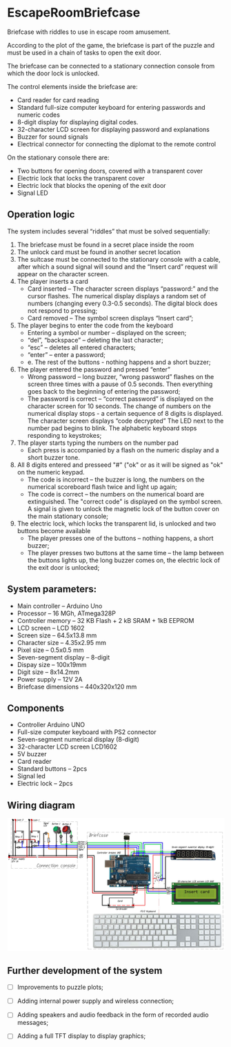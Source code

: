 # EscapeRoomBriefcase
Briefcase with riddles to use in escape room amusement. 

According to the plot of the game, the briefcase is part of the puzzle and must be used in a chain of tasks to open the exit door.

The briefcase can be connected to a stationary connection console from which the door lock is unlocked.

The control elements inside the briefcase are:

* Card reader for card reading
* Standard full-size computer keyboard for entering passwords and numeric codes
* 8-digit display for displaying digital codes.
* 32-character LCD screen for displaying password and explanations
* Buzzer for sound signals
* Electrical connector for connecting the diplomat to the remote control
  
On the stationary console there are:
* Two buttons for opening doors, covered with a transparent cover
* Electric lock that locks the transparent cover
* Electric lock that blocks the opening of the exit door
* Signal LED

## Operation logic
The system includes several “riddles” that must be solved sequentially:

1.	The briefcase must be found in a secret place inside the room
2.	The unlock card must be found in another secret location
3.	The suitcase must be connected to the stationary console with a cable, after which a sound signal will sound and the “Insert card” request will appear on the character screen.
4.	The player inserts a card	
    - Card inserted – The character screen displays “password:” and the cursor flashes. The numerical display displays a random set of numbers (changing every 0.3-0.5 seconds). The digital block does not respond to pressing;
    - Card removed – The symbol screen displays “Insert card”;
5.	The player begins to enter the code from the keyboard
    - Entering a symbol or number – displayed on the screen;
    - “del”, “backspace” – deleting the last character;
    - “esc” – deletes all entered characters;
    - “enter” – enter a password;
    - e. The rest of the buttons - nothing happens and a short buzzer;
6.	The player entered the password and pressed “enter”
    - Wrong password – long buzzer, “wrong password” flashes on the screen three times with a pause of 0.5 seconds. Then everything goes back to the beginning of entering the password;
    - The password is correct – “correct password” is displayed on the character screen for 10 seconds. The change of numbers on the numerical display stops - a certain sequence of 8 digits is displayed. The character screen displays “code decrypted” The LED next to the number pad begins to blink. The alphabetic keyboard stops responding to keystrokes;
7.	The player starts typing the numbers on the number pad
    - Each press is accompanied by a flash on the numeric display and a short buzzer tone.
8.	All 8 digits entered and presseed "#" ("ok" or as it will be signed as "ok" on the numeric keypad.
    - The code is incorrect 	– the buzzer is long, the numbers on the numerical scoreboard flash twice and light up again;
    - The code is correct – the numbers on the numerical board are extinguished. The			 "correct code" is displayed on the symbol screen. A signal is given to unlock the magnetic lock of the button cover on the main stationary console;
9.	The electric lock, which locks the transparent lid, is unlocked and two buttons become available
    - The player presses one of the buttons – nothing happens, a short buzzer;
    - The player presses two buttons at the same time – the lamp between the buttons lights up, the long buzzer comes on, the electric lock of the exit door is unlocked;

## System parameters:
* Main controller		– Arduino Uno 
* Processor 			– 16 MGh, ATmega328P
* Controller memory		– 32 KB Flash + 2 kB SRAM + 1kB EEPROM
* LCD screen			– LCD 1602
* Screen size			– 64.5x13.8 mm
* Character size			– 4.35x2.95 mm
* Pixel size			– 0.5x0.5 mm
* Seven-segment display	– 8-digit
* Dispay size			– 100x19mm
* Digit size			– 8x14.2mm
* Power supply 			– 12V 2A
* Briefcase dimensions		– 440x320x120 mm 

## Components
* Controller Arduino UNO 
* Full-size computer keyboard with PS2 connector
* Seven-segment numerical display (8-digit)
* 32-character LCD screen LCD1602 
* 5V buzzer
* Card reader 
* Standard buttons – 2pcs
* Signal led
* Electric lock – 2pcs

## Wiring diagram

![Escape Room Briefcase wiring diagram](https://github.com/Brabn/EscapeRoomBriefcase/blob/main/Wiring_diagram/EscapeRoomBriefcase.WiringDiagram.jpg)

## Further development of the system
- [ ] Improvements to puzzle plots; 
- [ ] Adding internal power supply and wireless connection;
- [ ] Adding speakers and audio feedback in the form of recorded audio messages;
- [ ] Adding a full TFT display to display graphics;



